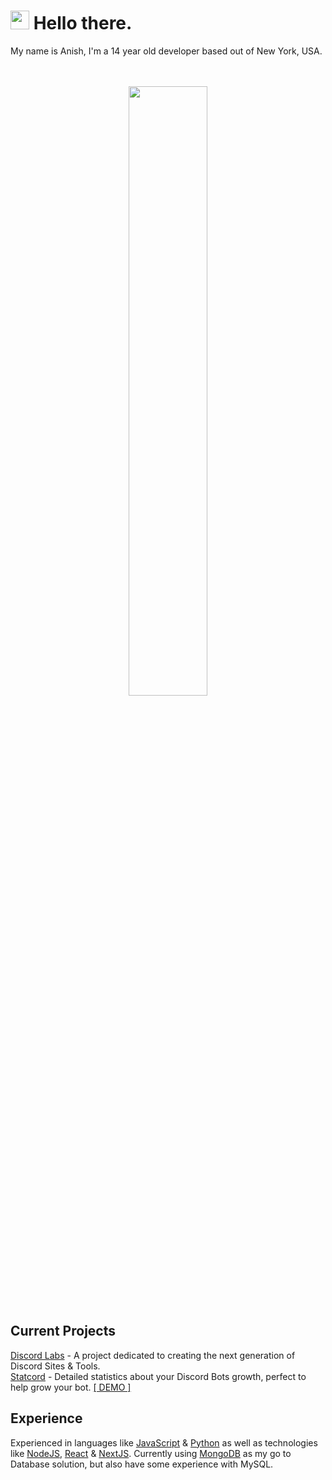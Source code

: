 <h1> <img src="https://emojis.slackmojis.com/emojis/images/1531849430/4246/blob-sunglasses.gif?1531849430" width="30"/> Hello there.</h1>
My name is Anish, I'm a 14 year old developer based out of New York, USA.
<br><br><br>
<p align="center">
 <img width="50%" height="50%" src="https://github-readme-stats.vercel.app/api?username=anishanne&hide_border=true&show_icons=true&count_private=true&hide=stars&bg_color=000000&theme=dark" />
</p>


<h2>Current Projects</h2>
<a href="//discordlabs.org" target="_BLANK">Discord Labs</a> - A project dedicated to creating the next generation of Discord Sites & Tools.<br>
<a href="//statcord.com" target="_BLANK">Statcord</a> - Detailed statistics about your Discord Bots growth, perfect to help grow your bot. <a href="//beta.statcord.com/demo" target="_BLANK">[ DEMO ]</a>

<h2> Experience </h2>

Experienced in languages like [JavaScript](https://www.javascript.com/) & [Python](https://github.com/ArgonMod/ArgonMod) as well as technologies like [NodeJS](https://nodejs.org/), [React](https://reactjs.org/) & [NextJS](https://http://nextjs.org/). Currently using [MongoDB](https://www.mongodb.com/) as my go to Database solution, but also have some experience with MySQL.
